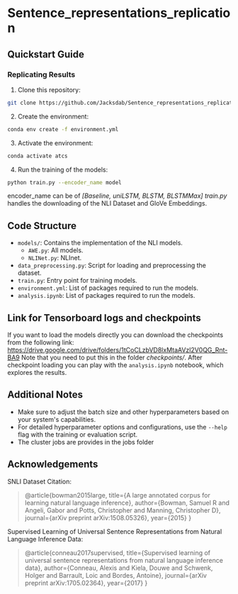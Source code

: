 # Sentence_representations_replication


## Quickstart Guide

### Replicating Results

1. Clone this repository:
```bash
git clone https://github.com/Jacksdab/Sentence_representations_replication.git
```
2. Create the environment:
```bash
conda env create -f environment.yml
```
3. Activate the environment:
```bash
conda activate atcs
```
4. Run the training of the models:
```bash
python train.py --encoder_name model
```
encoder_name can be of *[Baseline, uniLSTM, BLSTM, BLSTMMax]*
*train.py* handles the downloading of the NLI Dataset and GloVe Embeddings. 

## Code Structure

- `models/`: Contains the implementation of the NLI models.
  - `AWE.py`: All models.
  - `NLINet.py`: NLInet. 
- `data_preprocessing.py`: Script for loading and preprocessing the dataset.
- `train.py`: Entry point for training models.
- `environment.yml`: List of packages required to run the models.
- `analysis.ipynb`: List of packages required to run the models.

## Link for Tensorboard logs and checkpoints
If you want to load the models directly you can download the checkpoints from the following link:
https://drive.google.com/drive/folders/1tCoCLzbVD8lxMtaAVzl2V0QG_Rnt-BA9
Note that you need to put this in the folder *checkpoints/*. After checkpoint loading you can play with the `analysis.ipynb` notebook, which explores the results.

## Additional Notes

- Make sure to adjust the batch size and other hyperparameters based on your system's capabilities.
- For detailed hyperparameter options and configurations, use the `--help` flag with the training or evaluation script.
- The cluster jobs are provides in the jobs folder

## Acknowledgements 

SNLI Dataset Citation:

> @article{bowman2015large,
>   title={A large annotated corpus for learning natural language inference},
>   author={Bowman, Samuel R and Angeli, Gabor and Potts, Christopher and Manning, Christopher D},
>   journal={arXiv preprint arXiv:1508.05326},
>   year={2015}
> }

Supervised Learning of Universal Sentence Representations from Natural Language Inference Data:

> @article{conneau2017supervised,
>   title={Supervised learning of universal sentence representations from natural language inference data},
>   author={Conneau, Alexis and Kiela, Douwe and Schwenk, Holger and Barrault, Loic and Bordes, Antoine},
>   journal={arXiv preprint arXiv:1705.02364},
>   year={2017}
> }




